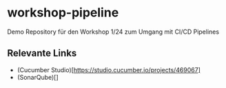 # workshop-pipeline
Demo Repository für den Workshop 1/24 zum Umgang mit CI/CD Pipelines


## Relevante Links
- (Cucumber Studio)[https://studio.cucumber.io/projects/469067]
- (SonarQube)[]

